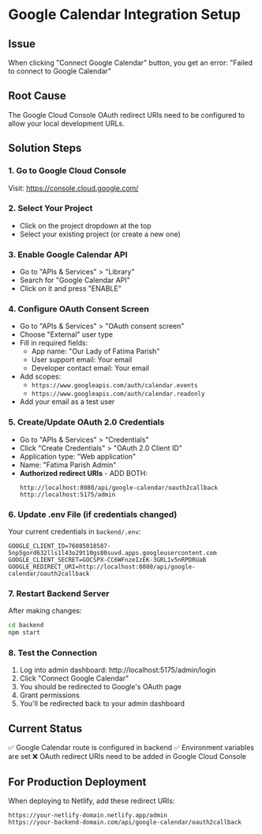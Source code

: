 # Google Calendar Integration Setup

## Issue
When clicking "Connect Google Calendar" button, you get an error: "Failed to connect to Google Calendar"

## Root Cause
The Google Cloud Console OAuth redirect URIs need to be configured to allow your local development URLs.

## Solution Steps

### 1. Go to Google Cloud Console
Visit: https://console.cloud.google.com/

### 2. Select Your Project
- Click on the project dropdown at the top
- Select your existing project (or create a new one)

### 3. Enable Google Calendar API
- Go to "APIs & Services" > "Library"
- Search for "Google Calendar API"
- Click on it and press "ENABLE"

### 4. Configure OAuth Consent Screen
- Go to "APIs & Services" > "OAuth consent screen"
- Choose "External" user type
- Fill in required fields:
  - App name: "Our Lady of Fatima Parish"
  - User support email: Your email
  - Developer contact email: Your email
- Add scopes:
  - `https://www.googleapis.com/auth/calendar.events`
  - `https://www.googleapis.com/auth/calendar.readonly`
- Add your email as a test user

### 5. Create/Update OAuth 2.0 Credentials
- Go to "APIs & Services" > "Credentials"
- Click "Create Credentials" > "OAuth 2.0 Client ID"
- Application type: "Web application"
- Name: "Fatima Parish Admin"
- **Authorized redirect URIs** - ADD BOTH:
  ```
  http://localhost:8080/api/google-calendar/oauth2callback
  http://localhost:5175/admin
  ```

### 6. Update .env File (if credentials changed)
Your current credentials in `backend/.env`:
```
GOOGLE_CLIENT_ID=76085018587-5np5gord632lls1l43o29t10gs80suvd.apps.googleusercontent.com
GOOGLE_CLIENT_SECRET=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
GOOGLE_REDIRECT_URI=http://localhost:8080/api/google-calendar/oauth2callback
```

### 7. Restart Backend Server
After making changes:
```bash
cd backend
npm start
```

### 8. Test the Connection
1. Log into admin dashboard: http://localhost:5175/admin/login
2. Click "Connect Google Calendar"
3. You should be redirected to Google's OAuth page
4. Grant permissions
5. You'll be redirected back to your admin dashboard

## Current Status
✅ Google Calendar route is configured in backend
✅ Environment variables are set
❌ OAuth redirect URIs need to be added in Google Cloud Console

## For Production Deployment
When deploying to Netlify, add these redirect URIs:
```
https://your-netlify-domain.netlify.app/admin
https://your-backend-domain.com/api/google-calendar/oauth2callback
```
